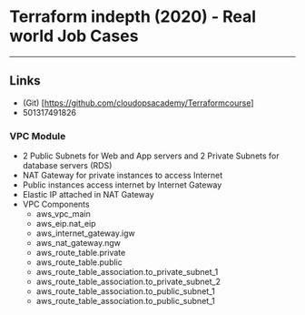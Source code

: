 # Terraform indepth (2020) - Real world Job Cases

---

## Links

* (Git) [https://github.com/cloudopsacademy/Terraformcourse]
* 501317491826

### VPC Module

* 2 Public Subnets for Web and App servers and 2 Private Subnets for database servers (RDS)
* NAT Gateway for private instances to access Internet
* Public instances access internet by Internet Gateway
* Elastic IP attached in NAT Gateway
* VPC Components
  * aws_vpc_main
  * aws_eip.nat_eip
  * aws_internet_gateway.igw
  * aws_nat_gateway.ngw
  * aws_route_table.private
  * aws_route_table.public
  * aws_route_table_association.to_private_subnet_1
  * aws_route_table_association.to_private_subnet_2
  * aws_route_table_association.to_public_subnet_1
  * aws_route_table_association.to_public_subnet_1